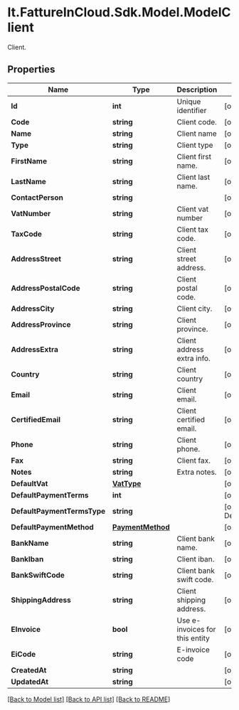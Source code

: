 # It.FattureInCloud.Sdk.Model.ModelClient
Client.

## Properties

Name | Type | Description | Notes
------------ | ------------- | ------------- | -------------
**Id** | **int** | Unique identifier | [optional] 
**Code** | **string** | Client code. | [optional] 
**Name** | **string** | Client name | [optional] 
**Type** | **string** | Client type | [optional] 
**FirstName** | **string** | Client first name. | [optional] 
**LastName** | **string** | Client last name. | [optional] 
**ContactPerson** | **string** |  | [optional] 
**VatNumber** | **string** | Client vat number | [optional] 
**TaxCode** | **string** | Client tax code. | [optional] 
**AddressStreet** | **string** | Client street address. | [optional] 
**AddressPostalCode** | **string** | Client postal code. | [optional] 
**AddressCity** | **string** | Client city. | [optional] 
**AddressProvince** | **string** | Client province. | [optional] 
**AddressExtra** | **string** | Client address extra info. | [optional] 
**Country** | **string** | Client country | [optional] [default to "Italia"]
**Email** | **string** | Client email. | [optional] 
**CertifiedEmail** | **string** | Client certified email. | [optional] 
**Phone** | **string** | Client phone. | [optional] 
**Fax** | **string** | Client fax. | [optional] 
**Notes** | **string** | Extra notes. | [optional] 
**DefaultVat** | [**VatType**](VatType.md) |  | [optional] 
**DefaultPaymentTerms** | **int** |  | [optional] 
**DefaultPaymentTermsType** | **string** |  | [optional] [default to DefaultPaymentTermsTypeEnum.Standard]
**DefaultPaymentMethod** | [**PaymentMethod**](PaymentMethod.md) |  | [optional] 
**BankName** | **string** | Client bank name. | [optional] 
**BankIban** | **string** | Client iban. | [optional] 
**BankSwiftCode** | **string** | Client bank swift code. | [optional] 
**ShippingAddress** | **string** | Client shipping address. | [optional] 
**EInvoice** | **bool** | Use e-invoices for this entity | [optional] [default to false]
**EiCode** | **string** | E-invoice code | [optional] 
**CreatedAt** | **string** |  | [optional] 
**UpdatedAt** | **string** |  | [optional] 

[[Back to Model list]](../README.md#documentation-for-models) [[Back to API list]](../README.md#documentation-for-api-endpoints) [[Back to README]](../README.md)

